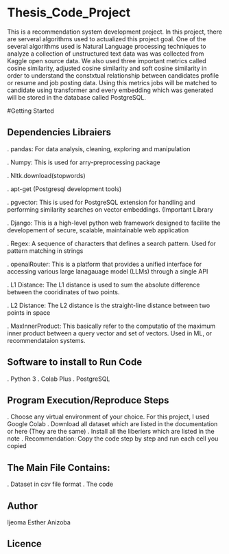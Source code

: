 # Thesis_Code_Project
This is a recommendation system development project. In this project, there are serveral algorithms used to actualized this project goal. One of the several algorithms used is Natural Language processing techniques to  analyze a collection of unstructured text data was was collected from Kaggle open source data. We also used three important metrics called cosine similarity, adjusted cosine similarity and soft cosine similarity in order to understand the constxtual relationship between candidates profile or resume and job posting data. Using this metrics jobs will be matched to candidate using transformer and every embedding which was generated will be stored in the database called PostgreSQL.

#Getting Started

## Dependencies Libraiers
. pandas: For data analysis, cleaning, exploring and manipulation

. Numpy: This is used for arry-preprocessing package

. Nltk.download(stopwords)

. apt-get (Postgresql development tools)

. pgvector: This is used for PostgreSQL extension for handling and performing similarity searches on vector embeddings. (Important Library

. Django: This is a high-level python web framework designed to facilite the developement of secure, scalable, maintainable web application

. Regex: A sequence of characters that defines a search pattern. Used for pattern matching in strings

. openaiRouter: This is a platform that provides a unified interface for accessing various large lanagauage model (LLMs) through a single API

. L1 Distance: The L1 distance is used to sum the absolute difference between the cooridinates of two points.

. L2 Distance:  The L2 distance is the straight-line distance between two points in space

. MaxInnerProduct: This basically refer to the computatio of the maximum inner product between a query vector and set of vectors. Used in ML, or recommendataion systems. 


## Software to install to Run Code
. Python 3
. Colab Plus
. PostgreSQL

## Program Execution/Reproduce Steps
. Choose any virtual environment of your choice. For this project, I used Google Colab
. Download all dataset which are listed in the documentation or here (They are the same)
. Install all the liberiers which are listed in the note
. Recommendation: Copy the code step by step and run each cell you copied

## The Main File Contains:
. Dataset in csv file format
. The code


## Author
Ijeoma Esther Anizoba

## Licence
